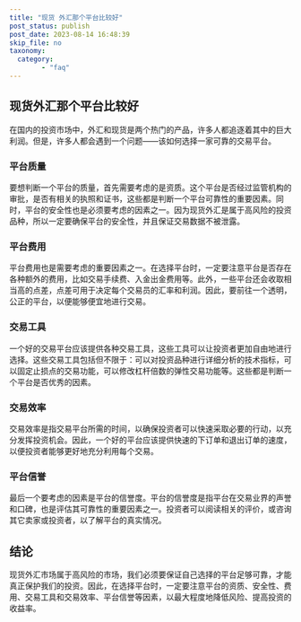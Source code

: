 ```yaml
---
title: "现货 外汇那个平台比较好"
post_status: publish
post_date: 2023-08-14 16:48:39
skip_file: no
taxonomy:
  category:
        - "faq"
---
```


## 现货外汇那个平台比较好

在国内的投资市场中，外汇和现货是两个热门的产品，许多人都追逐着其中的巨大利润。但是，许多人都会遇到一个问题——该如何选择一家可靠的交易平台。

### 平台质量

要想判断一个平台的质量，首先需要考虑的是资质。这个平台是否经过监管机构的审批，是否有相关的执照和证书，这些都是判断一个平台可靠性的重要因素。同时，平台的安全性也是必须要考虑的因素之一。因为现货外汇是属于高风险的投资品种，所以一定要确保平台的安全性，并且保证交易数据不被泄露。

### 平台费用

平台费用也是需要考虑的重要因素之一。在选择平台时，一定要注意平台是否存在各种额外的费用，比如交易手续费、入金出金费用等。此外，一些平台还会收取相当高的点差，点差可用于决定每个交易员的汇率和利润。因此，要前往一个透明，公正的平台，以便能够便宜地进行交易。

### 交易工具

一个好的交易平台应该提供各种交易工具，这些工具可以让投资者更加自由地进行选择。这些交易工具包括但不限于：可以对投资品种进行详细分析的技术指标，可以固定止损点的交易功能，可以修改杠杆倍数的弹性交易功能等。这些都是判断一个平台是否优秀的因素。

### 交易效率

交易效率是指交易平台所需的时间，以确保投资者可以快速采取必要的行动，以充分发挥投资机会。因此，一个好的平台应该提供快速的下订单和退出订单的速度，以便投资者能够更好地充分利用每个交易。

### 平台信誉

最后一个要考虑的因素是平台的信誉度。平台的信誉度是指平台在交易业界的声誉和口碑，也是评估其可靠性的重要因素之一。投资者可以阅读相关的评价，或咨询其它卖家或投资者，以了解平台的真实情况。

## 结论

现货外汇市场属于高风险的市场，我们必须要保证自己选择的平台足够可靠，才能真正保护我们的投资。因此，在选择平台时，一定要注意平台的资质、安全性、费用、交易工具和交易效率、平台信誉等因素，以最大程度地降低风险、提高投资的收益率。
